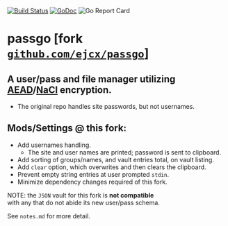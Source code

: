 [![Build Status](https://travis-ci.org/f06ybeast/passgo.svg?branch=userpass)](https://travis-ci.org/f06ybeast/passgo)
[![GoDoc](https://godoc.org/github.com/f06ybeast/passgo?status.svg)](https://godoc.org/github.com/f06ybeast/passgo)
![Go Report Card](https://goreportcard.com/badge/github.com/f06ybeast/passgo)
# passgo [fork [`github.com/ejcx/passgo`](https://github.com/ejcx/passgo)]
## A user/pass and file manager utilizing [AEAD](https://en.wikipedia.org/wiki/Authenticated_encryption#Authenticated_encryption_with_associated_data)/[NaCl](https://godoc.org/golang.org/x/crypto/nacl) encryption.  
- The original repo handles site passwords, but not usernames.
## Mods/Settings @ this fork:  
- Add usernames handling.  
  * The site and user names are printed; password is sent to clipboard.    
- Add sorting of groups/names, and vault entries total, on vault listing.  
- Add `clear` option, which overwrites and then clears the clipboard.   
- Prevent empty string entries at user prompted `stdin`.
- Minimize dependency changes required of this fork. 

NOTE: the `JSON` vault for this fork is **not compatible**   
with any that do not abide its new user/pass schema.

See `notes.md` for more detail.
